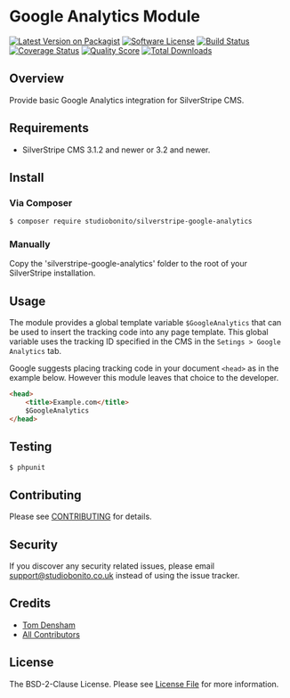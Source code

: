 # Google Analytics Module

[![Latest Version on Packagist][ico-version]][link-packagist]
[![Software License][ico-license]](LICENSE.md)
[![Build Status][ico-travis]][link-travis]
[![Coverage Status][ico-scrutinizer]][link-scrutinizer]
[![Quality Score][ico-code-quality]][link-code-quality]
[![Total Downloads][ico-downloads]][link-downloads]

## Overview

Provide basic Google Analytics integration for SilverStripe CMS.

## Requirements

- SilverStripe CMS 3.1.2 and newer or 3.2 and newer.

## Install

### Via Composer

``` bash
$ composer require studiobonito/silverstripe-google-analytics
```

### Manually

Copy the 'silverstripe-google-analytics' folder to the root of your SilverStripe installation.

## Usage

The module provides a global template variable `$GoogleAnalytics` that can be used to insert the tracking code into any
page template. This global variable uses the tracking ID specified in the CMS in the `Setings > Google Analytics` tab.

Google suggests placing tracking code in your document `<head>` as in the example below. However this module leaves that
choice to the developer.

``` html
<head>
    <title>Example.com</title>
    $GoogleAnalytics
</head>
```

## Testing

``` bash
$ phpunit
```

## Contributing

Please see [CONTRIBUTING](CONTRIBUTING.md) for details.

## Security

If you discover any security related issues, please email support@studiobonito.co.uk instead of using the issue tracker.

## Credits

- [Tom Densham][link-author]
- [All Contributors][link-contributors]

## License

The BSD-2-Clause License. Please see [License File](LICENSE.md) for more information.

[ico-version]: https://img.shields.io/github/release/studiobonito/silverstripe-google-analytics.svg?style=flat-square
[ico-license]: https://img.shields.io/badge/license-BSD-brightgreen.svg?style=flat-square
[ico-travis]: https://img.shields.io/travis/studiobonito/silverstripe-google-analytics/master.svg?style=flat-square
[ico-scrutinizer]: https://img.shields.io/scrutinizer/coverage/g/studiobonito/silverstripe-google-analytics.svg?style=flat-square
[ico-code-quality]: https://img.shields.io/scrutinizer/g/studiobonito/silverstripe-google-analytics.svg?style=flat-square
[ico-downloads]: https://img.shields.io/packagist/dt/studiobonito/silverstripe-google-analytics.svg?style=flat-square

[link-packagist]: https://packagist.org/packages/studiobonito/silverstripe-google-analytics
[link-travis]: https://travis-ci.org/studiobonito/silverstripe-google-analytics
[link-scrutinizer]: https://scrutinizer-ci.com/g/studiobonito/silverstripe-google-analytics/code-structure
[link-code-quality]: https://scrutinizer-ci.com/g/studiobonito/silverstripe-google-analytics
[link-downloads]: https://packagist.org/packages/studiobonito/silverstripe-google-analytics
[link-author]: https://github.com/nedmas
[link-contributors]: ../../contributors